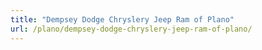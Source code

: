 ```yaml
---
title: "Dempsey Dodge Chryslery Jeep Ram of Plano"
url: /plano/dempsey-dodge-chryslery-jeep-ram-of-plano/
---
```

